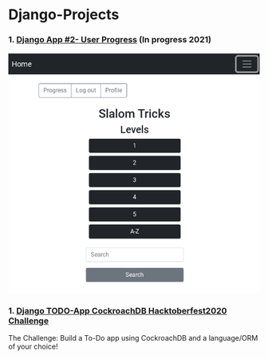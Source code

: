 # Django-Projects

### 1. [Django App #2- User Progress](https://github.com/caro-oviedo/DjangoApp2-UserProgress-Salom) (In progress 2021)

![img](img_django.png)

### 1. [Django TODO-App CockroachDB Hacktoberfest2020 Challenge](https://github.com/caro-oviedo/Django-TODO-App-CockroachDB-Hacktoberfest-Challenge)

The Challenge: Build a To-Do app using CockroachDB and a language/ORM of your choice!



